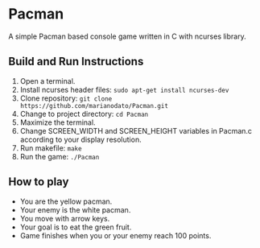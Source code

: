 # Pacman
A simple Pacman based console game written in C with ncurses library.

## Build and Run Instructions

1. Open a terminal.
2. Install ncurses header files: `sudo apt-get install ncurses-dev`
2. Clone repository: `git clone https://github.com/marianodato/Pacman.git`
3. Change to project directory: `cd Pacman`
4. Maximize the terminal.
5. Change SCREEN_WIDTH and SCREEN_HEIGHT variables in Pacman.c according to your display resolution.
6. Run makefile: `make`
7. Run the game: `./Pacman`

## How to play

- You are the yellow pacman.
- Your enemy is the white pacman.
- You move with arrow keys.
- Your goal is to eat the green fruit.
- Game finishes when you or your enemy reach 100 points. 
